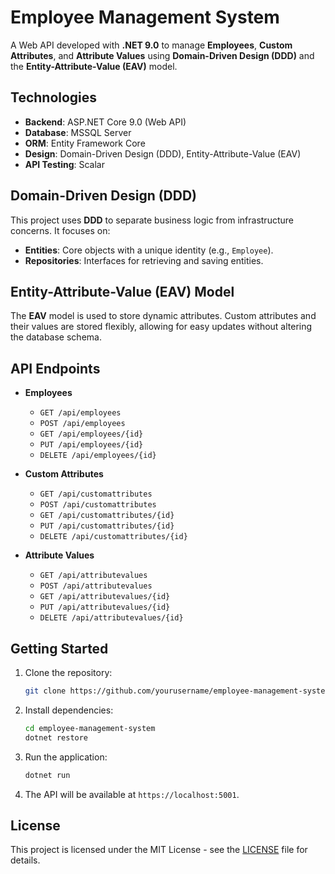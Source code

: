 # Employee Management System

A Web API developed with **.NET 9.0** to manage **Employees**, **Custom Attributes**, and **Attribute Values** using **Domain-Driven Design (DDD)** and the **Entity-Attribute-Value (EAV)** model.

## Technologies

- **Backend**: ASP.NET Core 9.0 (Web API)
- **Database**: MSSQL Server
- **ORM**: Entity Framework Core
- **Design**: Domain-Driven Design (DDD), Entity-Attribute-Value (EAV)
- **API Testing**: Scalar
   
## Domain-Driven Design (DDD)

This project uses **DDD** to separate business logic from infrastructure concerns. It focuses on:
- **Entities**: Core objects with a unique identity (e.g., `Employee`).
- **Repositories**: Interfaces for retrieving and saving entities.

## Entity-Attribute-Value (EAV) Model

The **EAV** model is used to store dynamic attributes. Custom attributes and their values are stored flexibly, allowing for easy updates without altering the database schema.

## API Endpoints

- **Employees**
  - `GET /api/employees`
  - `POST /api/employees`
  - `GET /api/employees/{id}`
  - `PUT /api/employees/{id}`
  - `DELETE /api/employees/{id}`
  
- **Custom Attributes**
  - `GET /api/customattributes`
  - `POST /api/customattributes`
  - `GET /api/customattributes/{id}`
  - `PUT /api/customattributes/{id}`
  - `DELETE /api/customattributes/{id}`

- **Attribute Values**
  - `GET /api/attributevalues`
  - `POST /api/attributevalues`
  - `GET /api/attributevalues/{id}`
  - `PUT /api/attributevalues/{id}`
  - `DELETE /api/attributevalues/{id}`

## Getting Started

1. Clone the repository:

    ```bash
    git clone https://github.com/yourusername/employee-management-system.git
    ```

2. Install dependencies:

    ```bash
    cd employee-management-system
    dotnet restore
    ```

3. Run the application:

    ```bash
    dotnet run
    ```

4. The API will be available at `https://localhost:5001`.

## License

This project is licensed under the MIT License - see the [LICENSE](LICENSE) file for details.
